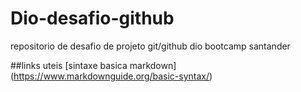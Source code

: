 # Dio-desafio-github
repositorio de desafio de projeto git/github dio bootcamp santander

##links uteis 
[sintaxe basica markdown] (https://www.markdownguide.org/basic-syntax/)
